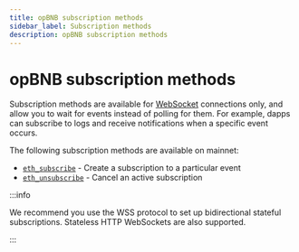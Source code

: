 ```yaml
---
title: opBNB subscription methods
sidebar_label: Subscription methods
description: opBNB subscription methods
---
```


# opBNB subscription methods

Subscription methods are available for [WebSocket](../../../../concepts/websockets.md) connections only, and allow you to wait for events instead of polling for them. For example, dapps can subscribe to logs and receive notifications when a specific event occurs.

The following subscription methods are available on mainnet:

- [`eth_subscribe`](./eth_subscribe.mdx) - Create a subscription to a particular event
- [`eth_unsubscribe`](./eth_unsubscribe.mdx) - Cancel an active subscription

:::info

We recommend you use the WSS protocol to set up bidirectional stateful subscriptions. Stateless HTTP WebSockets are also supported.

:::
